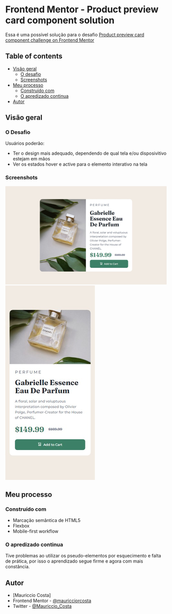 # Frontend Mentor - Product preview card component solution

Essa é uma possível solução para o desafio [Product preview card component challenge on Frontend Mentor](https://www.frontendmentor.io/challenges/product-preview-card-component-GO7UmttRfa)

## Table of contents

- [Visão geral](#visao-geral)
  - [O desafio](#o-desafio)
  - [Screenshots](#screenshots)
- [Meu processo](#meu-processo)
  - [Construído com](#construido-com)
  - [O apredizado continua](#o-aprendizado-continua)
- [Autor](#autor)

## Visão geral

### O Desafio

Usuários poderão:

- Ter o design mais adequado, dependendo de qual tela e/ou disposivitivo estejam em mãos
- Ver os estados hover e active para o elemento interativo na tela

### Screenshots

![](./screenshots/Desktop%20Version%20-%20Frontend%20Mentor%20-%20Product%20preview%20card%20component.jpg)
![](./screenshots/Mobile%20Version%20-%20Frontend%20Mentor%20-%20Product%20preview%20card%20component.jpg)


## Meu processo

### Construído com

- Marcação semântica de HTML5
- Flexbox
- Mobile-first workflow

### O apredizado continua

Tive problemas ao utilizar os pseudo-elementos por esquecimento e falta de prática, por isso o aprendizado segue firme e agora com mais constância.

## Autor

- [Mauriccio Costa]
- Frontend Mentor - [@mauricciorcosta](https://www.frontendmentor.io/profile/mauricciorcosta)
- Twitter - [@Mauriccio_Costa](https://twitter.com/Mauriccio_Costa)